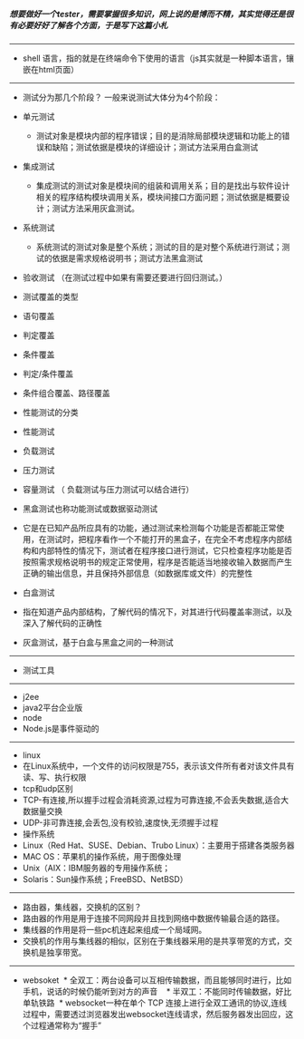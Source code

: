 ##### 想要做好一个tester，需要掌握很多知识，网上说的是博而不精，其实觉得还是很有必要好好了解各个方面，于是写下这篇小札
----

* shell 语言，指的就是在终端命令下使用的语言（js其实就是一种脚本语言，镶嵌在html页面）

-----
* 测试分为那几个阶段？   一般来说测试大体分为4个阶段： 
 * 单元测试
   * 测试对象是模块内部的程序错误；目的是消除局部模块逻辑和功能上的错误和缺陷；测试依据是模块的详细设计；测试方法采用白盒测试
 * 集成测试
   * 集成测试的测试对象是模块间的组装和调用关系；目的是找出与软件设计相关的程序结构模块调用关系，模块间接口方面问题；测试依据是概要设计；测试方法采用灰盒测试。  
 * 系统测试
   * 系统测试的测试对象是整个系统；测试的目的是对整个系统进行测试；测试的依据是需求规格说明书；测试方法黑盒测试
 * 验收测试 （在测试过程中如果有需要还要进行回归测试。）

* 测试覆盖的类型 
 * 语句覆盖
 * 判定覆盖
 * 条件覆盖
 * 判定/条件覆盖
 * 条件组合覆盖、路径覆盖   

* 性能测试的分类 
 * 性能测试
 * 负载测试
 * 压力测试
 * 容量测试  （ 负载测试与压力测试可以结合进行）

* 黑盒测试也称功能测试或数据驱动测试
 * 它是在已知产品所应具有的功能，通过测试来检测每个功能是否都能正常使用，在测试时，把程序看作一个不能打开的黑盒子，在完全不考虑程序内部结构和内部特性的情况下，测试者在程序接口进行测试，它只检查程序功能是否按照需求规格说明书的规定正常使用，程序是否能适当地接收输入数据而产生正确的输出信息，并且保持外部信息（如数据库或文件）的完整性
 
* 白盒测试
 * 指在知道产品内部结构，了解代码的情况下，对其进行代码覆盖率测试，以及深入了解代码的正确性
* 灰盒测试，基于白盒与黑盒之间的一种测试
-----
* 测试工具

 
------------

* j2ee
 * java2平台企业版 
* node
 * Node.js是事件驱动的

-------
* linux
 * 在Linux系统中，一个文件的访问权限是755，表示该文件所有者对该文件具有读、写、执行权限 
* tcp和udp区别
 * TCP-有连接,所以握手过程会消耗资源,过程为可靠连接,不会丢失数据,适合大数据量交换 
 * UDP-非可靠连接,会丢包,没有校验,速度快,无须握手过程
* 操作系统
 * Linux（Red Hat、SUSE、Debian、Trubo Linux）：主要用于搭建各类服务器 
 * MAC OS：苹果机的操作系统，用于图像处理 
 * Unix（AIX：IBM服务器的专用操作系统； 
 * Solaris：Sun操作系统；FreeBSD、NetBSD） 

------

* 路由器，集线器，交换机的区别？ 
 * 路由器的作用是用于连接不同网段并且找到网络中数据传输最合适的路径。  
 * 集线器的作用是将一些pc机连起来组成一个局域网。
 * 交换机的作用与集线器的相似，区别在于集线器采用的是共享带宽的方式，交换机是独享带宽。

----

* websoket
  * 全双工：两台设备可以互相传输数据，而且能够同时进行，比如手机，说话的时候仍能听到对方的声音
    * 半双工：不能同时传输数据，好比单轨铁路
  * websocket一种在单个 TCP 连接上进行全双工通讯的协议,连线过程中，需要透过浏览器发出websocket连线请求，然后服务器发出回应，这个过程通常称为“握手”

